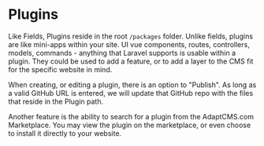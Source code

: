# Plugins

Like Fields, Plugins reside in the root `/packages` folder. Unlike fields, plugins are like mini-apps within your site. UI vue components, routes, controllers, models, commands - anything that Laravel supports is usable within a plugin. They could be used to add a feature, or to add a layer to the CMS fit for the specific website in mind.

When creating, or editing a plugin, there is an option to "Publish". As long as a valid GitHub URL is entered, we will update that GitHub repo with the files that reside in the Plugin path.

Another feature is the ability to search for a plugin from the AdaptCMS.com Marketplace. You may view the plugin on the marketplace, or even choose to install it directly to your website.

